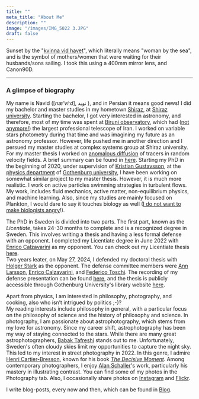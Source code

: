 ```yaml
---
title: ""
meta_title: "About Me"
description: ""
image: "/images/IMG_5022 3.JPG"
draft: false
---
```

Sunset by the "[kvinna vid havet](https://goteborgkonst.se/artwork/kvinna-vid-havet-sjomanshustrun)", which
literally means "woman by the sea", and is the symbol of mothers/women that were waiting for their husbands/sons 
sailing. I took this using a 400mm mirror lens, and Canon90D.
<hr>

### A glimpse of biography

My name is Navid ([*næ'viːd*], نوید ), and in Persian it means good news! I did my bachelor and master studies in my 
hometown [Shiraz](https://en.wikipedia.org/wiki/Shiraz), at [Shiraz university](https://shirazu.ac.ir/en/home). 
Starting the bachelor, I got very interested in astronomy, and
therefore, most of my time was spent at [Biruni observatory](https://obs.shirazu.ac.ir/), which had 
([not anymore!](https://www.science.org/content/article/door-open-iranian-astronomers-seek-collaborations-their-new-world-class-telescope)) 
the largest professional telescope of Iran. I worked on variable stars photometry during that time and 
was imagining my future as an astronomy professor. However, life pushed me in another direction and I 
persued my master studies at complex systems group at Shiraz university. 
For my master thesis I worked on
[anomalous diffusion](https://en.wikipedia.org/wiki/Anomalous_diffusion) of tracers in random velocity fields.
A brief summary can be found in [here](../pdfs/phd_interview_presentation.pdf).
Starting my PhD in the beginning of 2020, under supervision of 
[Kristian Gustavsson](https://scholar.google.com/citations?user=w4AWzOoAAAAJ&hl=sv),
at the [physics department](https://www.gu.se/en/physics) of [Gothenburg university](https://www.gu.se/en),
I have been working on somewhat similar project to my master thesis. However, it is much more realistic. 
I work on active particles swimming strategies in turbulent flows. My work, includes fluid mechanics, active matter, 
non-equilibrium physics, and machine learning. Also, since my studies are mainly focused on Plankton, 
I would dare to say it touches biology as well ([I do not want to make biologists angry](https://elifesciences.org/articles/40018)!).

The PhD in Sweden is divided into two parts. The first part, known as the *Licentiate*, takes 24-30 months to complete
and is a recognized degree in Sweden. This involves writing a thesis and having a less formal defense with an opponent.
I completed my Licentiate degree in June 2022 with [Enrico Calzavarini](http://www.ecalzavarini.info/) as my opponent.
You can check out my Licentiate thesis [here](https://gupea.ub.gu.se/handle/2077/71497). <br>
Two years leater, on May 27, 2024, I defended my doctoral thesis with [Holger Stark](https://www.tu.berlin/ag-stark/mitglieder/prof-dr-holger-stark) 
as the opponent. The defense committee members were [Ann Larsson](https://www.gu.se/en/about/find-staff/annlarsson), 
[Enrico Calzavarini](http://www.ecalzavarini.info/), and [Federico Toschi](https://www.tue.nl/en/research/researchers/federico-toschi).
The recording of my defense presentation can be found [here](https://youtu.be/lrPcre6tV8o?si=b7x22VEaOZaLJ6y6), and the thesis is
publicly accessible through Gothenburg University's library website [here](https://gupea.ub.gu.se/handle/2077/80594).


Apart from physics, I am interested in philosophy, photography, and cooking, also who isn’t intrigued by politics ;-)? <br>
My reading interests include philosophy in general, with a particular focus on the philosophy of science and 
the history of philosophy and science. In photography, I am passionate about astrophotography, which stems from my 
love for astronomy. Since my career shift, astrophotography has been my way of staying connected to the stars. 
While there are many great astrophotographers, [Babak Tafreshi](https://babaktafreshi.com/) stands out to me. 
Unfortunately, Sweden's often cloudy skies limit my opportunities to capture the night sky. 
This led to my interest in street photography in 2022. In this genre, I admire [Henri Cartier-Bresson](https://en.wikipedia.org/wiki/Henri_Cartier-Bresson/), 
known for his book [*The Decisive Moment*](https://www.goodreads.com/en/book/show/6048685). 
Among contemporary photographers, I enjoy [Alan Schaller](https://alanschaller.com/)'s work, 
particularly his mastery in illustrating contrast.
You can find some of my photos in the Photography tab. Also, I occasionally share photos on [Instagram](https://www.instagram.com/navmou)
and [Flickr](https://www.flickr.com/people/189947020@N08/).

I write blog-posts, every now and then, which can be found in [Blog](../blog).

